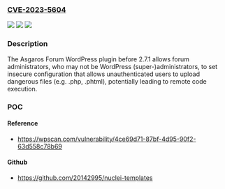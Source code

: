 ### [CVE-2023-5604](https://cve.mitre.org/cgi-bin/cvename.cgi?name=CVE-2023-5604)
![](https://img.shields.io/static/v1?label=Product&message=Asgaros%20Forum&color=blue)
![](https://img.shields.io/static/v1?label=Version&message=0%3C%202.7.1%20&color=brighgreen)
![](https://img.shields.io/static/v1?label=Vulnerability&message=CWE-434%20Unrestricted%20Upload%20of%20File%20with%20Dangerous%20Type&color=brighgreen)

### Description

The Asgaros Forum WordPress plugin before 2.7.1 allows forum administrators, who may not be WordPress (super-)administrators, to set insecure configuration that allows unauthenticated users to upload dangerous files (e.g. .php, .phtml), potentially leading to remote code execution.

### POC

#### Reference
- https://wpscan.com/vulnerability/4ce69d71-87bf-4d95-90f2-63d558c78b69

#### Github
- https://github.com/20142995/nuclei-templates

